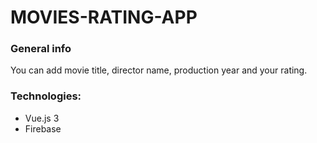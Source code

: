 # MOVIES-RATING-APP

### General info
You can add movie title, director name, production year and your rating.

### Technologies:
- Vue.js 3
- Firebase
